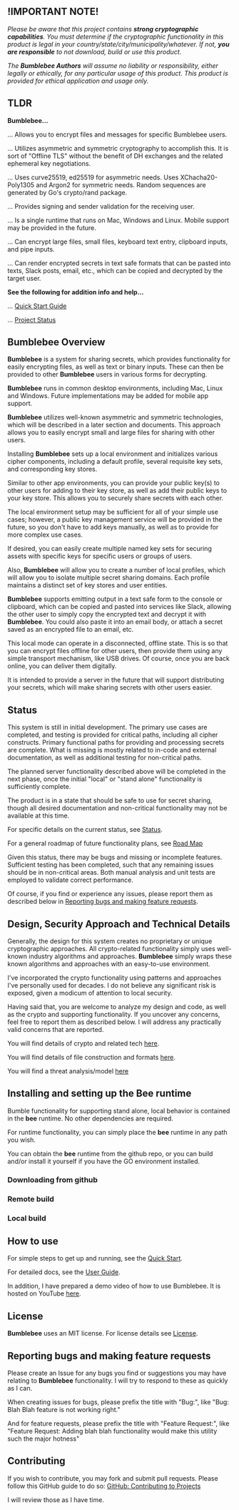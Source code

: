 ## **!IMPORTANT NOTE!**
_Please be aware that this project contains **strong cryptographic capabilities**.
You must determine if the cryptographic functionality in this product is legal in your 
country/state/city/municipality/whatever.  If not, **you are responsible** to not download, 
build or use this product._  

_The **Bumblebee Authors** will assume no liability or responsibility, either legally or
ethically, for any particular usage of this product.  This product is provided for
ethical application and usage only._

## TLDR 
**Bumblebee...**

... Allows you to encrypt files and messages for specific Bumblebee users.

... Utilizes asymmetric and symmetric cryptography to accomplish this.  It is sort of 
"Offline TLS" without the benefit of DH exchanges and the related ephemeral key negotiations.

... Uses curve25519, ed25519 for asymmetric needs.  Uses XChacha20-Poly1305 and Argon2 for symmetric needs.
Random sequences are generated by Go's crypto/rand package.

... Provides signing and sender validation for the receiving user.

... Is a single runtime that runs on Mac, Windows and Linux.  Mobile support may be provided in the future.

... Can encrypt large files, small files, keyboard text entry, clipboard inputs, and pipe inputs.

... Can render encrypted secrets in text safe formats that can be pasted into texts, Slack posts, email, etc., 
which can be copied and decrypted by the target user. 
 
**See the following for addition info and help...**

... [Quick Start Guide](docs/BumblebeeQuickStartGuide.pdf)

... [Project Status]()


## Bumblebee Overview
**Bumblebee** is a system for sharing secrets, which provides functionality for easily encrypting 
files, as well as text or binary inputs. These can then be provided to other **Bumblebee** users 
in various forms for decrypting.

**Bumblebee** runs in common desktop environments, including Mac, Linux and Windows.
Future implementations may be added for mobile app support.

**Bumblebee** utilizes well-known asymmetric and symmetric technologies, which will be described
in a later section and documents. This approach allows you to easily encrypt small and large files 
for sharing with other users.

Installing **Bumblebee** sets up a local environment and initializes various cipher components,
including a default profile, several requisite key sets, and corresponding key stores.

Similar to other app environments, you can provide your public key(s) to other users for adding
to their key store, as well as add their public keys to your key store. This allows you to securely
share secrets with each other.

The local environment setup may be sufficient for all of your simple use cases; however, a 
public key management service will be provided in the future, so you don't have to add keys manually, 
as well as to provide for more complex use cases.

If desired, you can easily create multiple named key sets for securing assets with specific keys
for specific users or groups of users.

Also, **Bumblebee** will allow you to create a number of local profiles, which will allow you to 
isolate multiple secret sharing domains. Each profile maintains a distinct set of key stores and
user entities.

**Bumblebee** supports emitting output in a text safe form to the console or clipboard, which can 
be copied and pasted into services like Slack, allowing the other user to simply copy the 
encrypted text and decrypt it with **Bumblebee**.  You could also paste it into an email body, 
or attach a secret saved as an encrypted file to an email, etc.

This local mode can operate in a disconnected, offline state.  This is so that you can encrypt files 
offline for other users, then provide them using any simple transport mechanism, like 
USB drives.  Of course, once you are back online, you can deliver them digitally.

It is intended to provide a server in the future that will support distributing your secrets, 
which will make sharing secrets with other users easier.

## Status
This system is still in initial development. The primary use cases are completed, and
testing is provided for critical paths, including all cipher constructs. Primary functional paths
for providing and processing secrets are complete.  What is missing is mostly related to
in-code and external documentation, as well as additional testing for non-critical paths.

The planned server functionality described above will be completed in the next phase, 
once the initial "local" or "stand alone" functionality is sufficiently complete.

The product is in a state that should be safe to use for secret sharing, though all 
desired documentation and non-critical functionality may not be available at this time. 

For specific details on the current status, see [Status](STATUS.md).

For a general roadmap of future functionality plans, see [Road Map](ROAD_MAP.md)

Given this status, there may be bugs and missing or incomplete features. Sufficient testing has been
completed, such that any remaining issues should be in non-critical areas.  Both manual analysis
and unit tests are employed to validate correct performance.

Of course, if you find or experience any issues, please report them as described below in 
[Reporting bugs and making feature requests](#Reporting_bugs_and_making_feature_requests).

## Design, Security Approach and Technical Details
Generally, the design for this system creates no proprietary or unique cryptographic approaches.
All crypto-related functionality simply uses well-known industry algorithms and approaches.
**Bumblebee** simply wraps these known algorithms and approaches with an easy-to-use environment. 

I've incorporated the crypto functionality using patterns and approaches I've personally used
for decades.  I do not believe any significant risk is exposed, given a modicum of 
attention to local security.

Having said that, you are welcome to analyze my design and code, as well as the crypto and 
supporting functionality.  If you uncover any concerns, feel free to report them as described 
below. I will address any practically valid concerns that are reported. 

You will find details of crypto and related tech [here](CRYPTO_DETAILS.md).

You will find details of file construction and formats [here](FILE_DETAILS.md).

You will find a threat analysis/model [here](THREAT_DETAILS.md)

## Installing and setting up the **Bee** runtime
Bumble functionality for supporting stand alone, local behavior is contained in the 
**bee** runtime.  No other dependencies are required.

For runtime functionality, you can simply place the **bee** runtime in any path you wish.

You can obtain the **bee** runtime from the github repo, or you can build and/or install it 
yourself if you have the GO environment installed.

### Downloading from github

### Remote build

### Local build




## How to use
For simple steps to get up and running, see the [Quick Start](QUICK_START.md).

For detailed docs, see the [User Guide](USER_GUIDE.md).

In addition, I have prepared a demo video of how to use Bumblebee.  It is hosted on YouTube
[here](youtube_url).

## License
**Bumblebee** uses an MIT license.  For license details see [License](LICENSE).

## Reporting bugs and making feature requests
Please create an Issue for any bugs you find or suggestions you may have relating to
**Bumblebee** functionality. I will try to respond to these as quickly as I can.

When creating issues for bugs, please prefix the title with "Bug:", like "Bug: Blah Blah feature is not working right."

And for feature requests, please prefix the title with "Feature Request:", like "Feature Request: Adding blah blah functionality would make this utility such the major hotness"

## Contributing
If you wish to contribute, you may fork and submit pull requests. 
Please follow this GitHub guide to do so: 
[GitHub: Contributing to Projects](https://docs.github.com/en/get-started/quickstart/contributing-to-projects) 

I will review those as I have time.